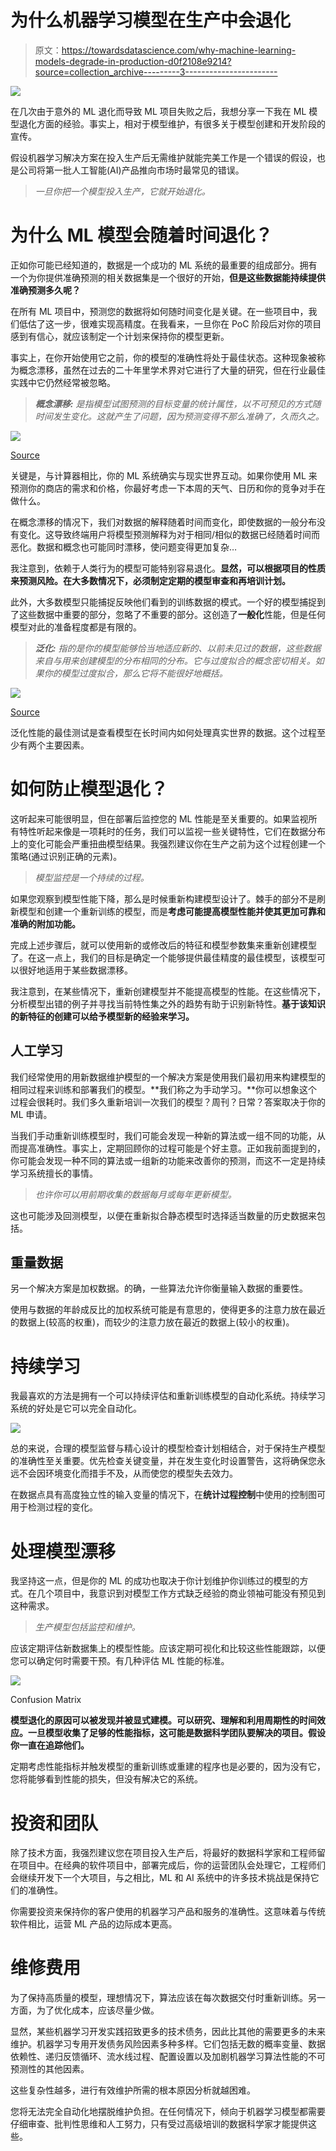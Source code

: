 # 为什么机器学习模型在生产中会退化

> 原文：<https://towardsdatascience.com/why-machine-learning-models-degrade-in-production-d0f2108e9214?source=collection_archive---------3----------------------->

![](img/881b60396d1a9b56acd316c8d1e8f6ba.png)

在几次由于意外的 ML 退化而导致 ML 项目失败之后，我想分享一下我在 ML 模型退化方面的经验。事实上，相对于模型维护，有很多关于模型创建和开发阶段的宣传。

假设机器学习解决方案在投入生产后无需维护就能完美工作是一个错误的假设，也是公司将第一批人工智能(AI)产品推向市场时最常见的错误。

> *一旦你把一个模型投入生产，它就开始退化。*

# 为什么 ML 模型会随着时间退化？

正如你可能已经知道的，数据是一个成功的 ML 系统的最重要的组成部分。拥有一个为你提供准确预测的相关数据集是一个很好的开始，**但是这些数据能持续提供准确预测多久呢？**

在所有 ML 项目中，预测您的数据将如何随时间变化是关键。在一些项目中，我们低估了这一步，很难实现高精度。在我看来，一旦你在 PoC 阶段后对你的项目感到有信心，就应该制定一个计划来保持你的模型更新。

事实上，在你开始使用它之前，你的模型的准确性将处于最佳状态。这种现象被称为概念漂移，虽然在过去的二十年里学术界对它进行了大量的研究，但在行业最佳实践中它仍然经常被忽略。

> ***概念漂移:*** *是指模型试图预测的目标变量的统计属性，以不可预见的方式随时间发生变化。这就产生了问题，因为预测变得不那么准确了，久而久之。*

![](img/e98d804049faef794b480728f6aceb23.png)

[Source](http://xplordat.com/2019/04/25/concept-drift-and-model-decay-in-machine-learning/?source=post_page---------------------------)

关键是，与计算器相比，你的 ML 系统确实与现实世界互动。如果你使用 ML 来预测你的商店的需求和价格，你最好考虑一下本周的天气、日历和你的竞争对手在做什么。

在概念漂移的情况下，我们对数据的解释随着时间而变化，即使数据的一般分布没有变化。这导致终端用户将模型预测解释为对于相同/相似的数据已经随着时间而恶化。数据和概念也可能同时漂移，使问题变得更加复杂…

我注意到，依赖于人类行为的模型可能特别容易退化。**显然，可以根据项目的性质来预测风险。在大多数情况下，必须制定定期的模型审查和再培训计划。**

此外，大多数模型只能捕捉反映他们看到的训练数据的模式。一个好的模型捕捉到了这些数据中重要的部分，忽略了不重要的部分。这创造了**一般化**性能，但是任何模型对此的准备程度都是有限的。

> ***泛化:*** *指的是你的模型能够恰当地适应新的、以前未见过的数据，这些数据来自与用来创建模型的分布相同的分布。它与过度拟合的概念密切相关。如果你的模型过度拟合，那么它将不能很好地概括。*

![](img/fff3c40fccad51a474a13756371d7015.png)

[Source](https://qph.fs.quoracdn.net/main-qimg-17ec84ff3f63f77f6b368f0eb6ef1890.webp?source=post_page---------------------------)

泛化性能的最佳测试是查看模型在长时间内如何处理真实世界的数据。这个过程至少有两个主要因素。

# 如何防止模型退化？

这听起来可能很明显，但在部署后监控您的 ML 性能是至关重要的。如果监视所有特性听起来像是一项耗时的任务，我们可以监视一些关键特性，它们在数据分布上的变化可能会严重扭曲模型结果。我强烈建议你在生产之前为这个过程创建一个策略(通过识别正确的元素)。

> *模型监控是一个持续的过程。*

如果您观察到模型性能下降，那么是时候重新构建模型设计了。棘手的部分不是刷新模型和创建一个重新训练的模型，而是**考虑可能提高模型性能并使其更加可靠和准确的附加功能。**

完成上述步骤后，就可以使用新的或修改后的特征和模型参数集来重新创建模型了。在这一点上，我们的目标是确定一个能够提供最佳精度的最佳模型，该模型可以很好地适用于某些数据漂移。

我注意到，在某些情况下，重新创建模型并不能提高模型的性能。在这些情况下，分析模型出错的例子并寻找当前特性集之外的趋势有助于识别新特性。**基于该知识的新特征的创建可以给予模型新的经验来学习。**

## 人工学习

我们经常使用的用新数据维护模型的一个解决方案是使用我们最初用来构建模型的相同过程来训练和部署我们的模型。**我们称之为手动学习。**你可以想象这个过程会很耗时。我们多久重新培训一次我们的模型？周刊？日常？答案取决于你的 ML 申请。

当我们手动重新训练模型时，我们可能会发现一种新的算法或一组不同的功能，从而提高准确性。事实上，定期回顾你的过程可能是个好主意。正如我前面提到的，你可能会发现一种不同的算法或一组新的功能来改善你的预测，而这不一定是持续学习系统擅长的事情。

> *也许你可以用前期收集的数据每月或每年更新模型。*

这也可能涉及回测模型，以便在重新拟合静态模型时选择适当数量的历史数据来包括。

## 重量数据

另一个解决方案是加权数据。的确，一些算法允许你衡量输入数据的重要性。

使用与数据的年龄成反比的加权系统可能是有意思的，使得更多的注意力放在最近的数据上(较高的权重)，而较少的注意力放在最近的数据上(较小的权重)。

# 持续学习

我最喜欢的方法是拥有一个可以持续评估和重新训练模型的自动化系统。持续学习系统的好处是它可以完全自动化。

![](img/f1fd1b198d9b7c47bd51c049632ed62b.png)

总的来说，合理的模型监督与精心设计的模型检查计划相结合，对于保持生产模型的准确性至关重要。优先检查关键变量，并在发生变化时设置警告，这将确保您永远不会因环境变化而措手不及，从而使您的模型失去效力。

在数据点具有高度独立性的输入变量的情况下，在**统计过程控制**中使用的控制图可用于检测过程的变化。

# 处理模型漂移

我坚持这一点，但是你的 ML 的成功也取决于你计划维护你训练过的模型的方式。在几个项目中，我意识到对模型工作方式缺乏经验的商业领袖可能没有预见到这种需求。

> *生产模型包括监控和维护。*

应该定期评估新数据集上的模型性能。应该定期可视化和比较这些性能跟踪，以便您可以确定何时需要干预。有几种评估 ML 性能的标准。

![](img/fade3644f8bf5bf1620bde9f5f01ef57.png)

Confusion Matrix

**模型退化的原因可以被发现并被显式建模。可以研究、理解和利用周期性的时间效应。一旦模型收集了足够的性能指标，这可能是数据科学团队要解决的项目。假设你一直在追踪他们。**

定期考虑性能指标并触发模型的重新训练或重建的程序也是必要的，因为没有它，您将能够看到性能的损失，但没有解决它的系统。

# 投资和团队

除了技术方面，我强烈建议您在项目投入生产后，将最好的数据科学家和工程师留在项目中。在经典的软件项目中，部署完成后，你的运营团队会处理它，工程师们会继续开发下一个大项目，与之相比，ML 和 AI 系统中的许多技术挑战是保持它们的准确性。

你需要投资来保持你的客户使用的机器学习产品和服务的准确性。这意味着与传统软件相比，运营 ML 产品的边际成本更高。

# 维修费用

为了保持高质量的模型，理想情况下，算法应该在每次数据交付时重新训练。另一方面，为了优化成本，应该尽量少做。

显然，某些机器学习开发实践招致更多的技术债务，因此比其他的需要更多的未来维护。机器学习专用开发债务风险因素多种多样。它们包括无数的概率变量、数据依赖性、递归反馈循环、流水线过程、配置设置以及加剧机器学习算法性能的不可预测性的其他因素。

这些复杂性越多，进行有效维护所需的根本原因分析就越困难。

您将无法完全自动化地摆脱维护负担。在任何情况下，倾向于机器学习模型都需要仔细审查、批判性思维和人工努力，只有受过高级培训的数据科学家才能提供这些。